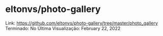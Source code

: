 # eltonvs/photo-gallery

Link: https://github.com/eltonvs/photo-gallery/tree/master/photo_gallery
Terminado: No
Última Visualização: February 22, 2022